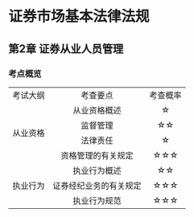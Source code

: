 # 证券市场基本法律法规
## 第2章 证券从业人员管理
### 考点概览
<table>
  <tr>
    <td align='center'>考试大纲</td>
    <td align='center'>考查要点</td>
    <td align='center'>考查概率</td>
  </tr>
  <tr>
    <td rowspan="4" align='center'>从业资格</td>
    <td align='center'>从业资格概述</td>
    <td align='center'>☆</td>
  </tr>
  <tr>
    <td align='center'>监督管理</td>
    <td align='center'>☆☆</td>
  </tr>
  <tr>
    <td align='center'>法律责任</td>
    <td align='center'>☆</td>
  </tr>
  <tr>
    <td align='center'>资格管理的有关规定</td>
    <td align='center'>☆☆☆</td>
  </tr>
  <tr>
    <td rowspan="3" align='center'>执业行为</td>
    <td align='center'>执业行为概述</td>
    <td align='center'>☆☆</td>
  </tr>
  <tr>
    <td align='center'>证券经纪业务的有关规定</td>
    <td align='center'>☆☆☆</td>
  </tr>
  <tr>
    <td align='center'>执业行为规范</td>
    <td align='center'>☆☆☆</td>
  </tr>
</table>
